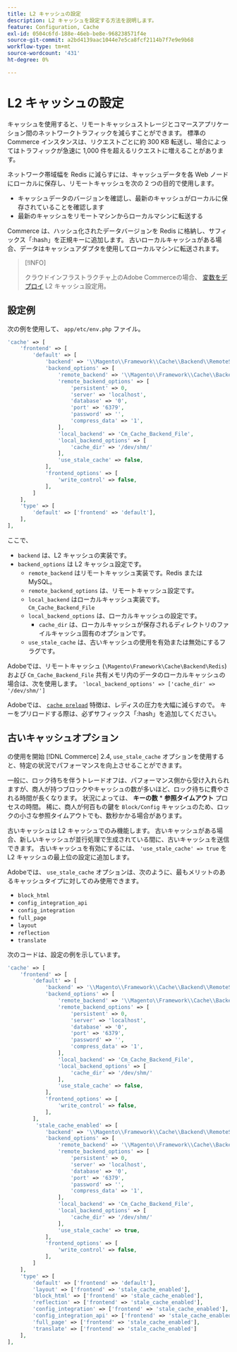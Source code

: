 ```yaml
---
title: L2 キャッシュの設定
description: L2 キャッシュを設定する方法を説明します。
feature: Configuration, Cache
exl-id: 0504c6fd-188e-46eb-be8e-968238571f4e
source-git-commit: a2bd4139aac1044e7e5ca8fcf2114b7f7e9e9b68
workflow-type: tm+mt
source-wordcount: '431'
ht-degree: 0%

---
```


# L2 キャッシュの設定

キャッシュを使用すると、リモートキャッシュストレージとコマースアプリケーション間のネットワークトラフィックを減らすことができます。 標準の Commerce インスタンスは、リクエストごとに約 300 KB 転送し、場合によってはトラフィックが急速に 1,000 件を超えるリクエストに増えることがあります。

ネットワーク帯域幅を Redis に減らすには、キャッシュデータを各 Web ノードにローカルに保存し、リモートキャッシュを次の 2 つの目的で使用します。

- キャッシュデータのバージョンを確認し、最新のキャッシュがローカルに保存されていることを確認します
- 最新のキャッシュをリモートマシンからローカルマシンに転送する

Commerce は、ハッシュ化されたデータバージョンを Redis に格納し、サフィックス「:hash」を正規キーに追加します。 古いローカルキャッシュがある場合、データはキャッシュアダプタを使用してローカルマシンに転送されます。

>[!INFO]
>
>クラウドインフラストラクチャ上のAdobe Commerceの場合、 [変数をデプロイ](https://experienceleague.adobe.com/docs/commerce-cloud-service/user-guide/configure/env/stage/variables-deploy.html#redis_backend) L2 キャッシュ設定用。

## 設定例

次の例を使用して、 `app/etc/env.php` ファイル。

```php
'cache' => [
    'frontend' => [
        'default' => [
            'backend' => '\\Magento\\Framework\\Cache\\Backend\\RemoteSynchronizedCache',
            'backend_options' => [
                'remote_backend' => '\\Magento\\Framework\\Cache\\Backend\\Redis',
                'remote_backend_options' => [
                    'persistent' => 0,
                    'server' => 'localhost',
                    'database' => '0',
                    'port' => '6379',
                    'password' => '',
                    'compress_data' => '1',
                ],
                'local_backend' => 'Cm_Cache_Backend_File',
                'local_backend_options' => [
                    'cache_dir' => '/dev/shm/'
                ],
                'use_stale_cache' => false,
            ],
            'frontend_options' => [
                'write_control' => false,
            ],
        ]
    ],
    'type' => [
        'default' => ['frontend' => 'default'],
    ],
],
```

ここで、

- `backend` は、L2 キャッシュの実装です。
- `backend_options` は L2 キャッシュ設定です。
   - `remote_backend` はリモートキャッシュ実装です。Redis または MySQL。
   - `remote_backend_options` は、リモートキャッシュ設定です。
   - `local_backend` はローカルキャッシュ実装です。 `Cm_Cache_Backend_File`
   - `local_backend_options` は、ローカルキャッシュの設定です。
      - `cache_dir` は、ローカルキャッシュが保存されるディレクトリのファイルキャッシュ固有のオプションです。
   - `use_stale_cache` は、古いキャッシュの使用を有効または無効にするフラグです。

Adobeでは、リモートキャッシュ (`\Magento\Framework\Cache\Backend\Redis`) および `Cm_Cache_Backend_File` 共有メモリ内のデータのローカルキャッシュの場合は、次を使用します。 `'local_backend_options' => ['cache_dir' => '/dev/shm/']`

Adobeでは、 [`cache preload`](redis-pg-cache.md#redis-preload-feature) 特徴は、レディスの圧力を大幅に減らすので。 キーをプリロードする際は、必ずサフィックス「:hash」を追加してください。

## 古いキャッシュオプション

の使用を開始 [!DNL Commerce] 2.4, `use_stale_cache` オプションを使用すると、特定の状況でパフォーマンスを向上させることができます。

一般に、ロック待ちを伴うトレードオフは、パフォーマンス側から受け入れられますが、商人が持つブロックやキャッシュの数が多いほど、ロック待ちに費やされる時間が長くなります。 状況によっては、 **キーの数** \* **参照タイムアウト** プロセスの時間。 稀に、商人が何百もの鍵を `Block/Config` キャッシュのため、ロックの小さな参照タイムアウトでも、数秒かかる場合があります。

古いキャッシュは L2 キャッシュでのみ機能します。 古いキャッシュがある場合、新しいキャッシュが並行処理で生成されている間に、古いキャッシュを送信できます。 古いキャッシュを有効にするには、 `'use_stale_cache' => true` を L2 キャッシュの最上位の設定に追加します。

Adobeでは、 `use_stale_cache` オプションは、次のように、最もメリットのあるキャッシュタイプに対してのみ使用できます。

- `block_html`
- `config_integration_api`
- `config_integration`
- `full_page`
- `layout`
- `reflection`
- `translate`

次のコードは、設定の例を示しています。

```php
'cache' => [
    'frontend' => [
        'default' => [
            'backend' => '\\Magento\\Framework\\Cache\\Backend\\RemoteSynchronizedCache',
            'backend_options' => [
                'remote_backend' => '\\Magento\\Framework\\Cache\\Backend\\Redis',
                'remote_backend_options' => [
                    'persistent' => 0,
                    'server' => 'localhost',
                    'database' => '0',
                    'port' => '6379',
                    'password' => '',
                    'compress_data' => '1',
                ],
                'local_backend' => 'Cm_Cache_Backend_File',
                'local_backend_options' => [
                    'cache_dir' => '/dev/shm/'
                ],
                'use_stale_cache' => false,
            ],
            'frontend_options' => [
                'write_control' => false,
            ],
        ],
         'stale_cache_enabled' => [
            'backend' => '\\Magento\\Framework\\Cache\\Backend\\RemoteSynchronizedCache',
            'backend_options' => [
                'remote_backend' => '\\Magento\\Framework\\Cache\\Backend\\Redis',
                'remote_backend_options' => [
                    'persistent' => 0,
                    'server' => 'localhost',
                    'database' => '0',
                    'port' => '6379',
                    'password' => '',
                    'compress_data' => '1',
                ],
                'local_backend' => 'Cm_Cache_Backend_File',
                'local_backend_options' => [
                    'cache_dir' => '/dev/shm/'
                ],
                'use_stale_cache' => true,
            ],
            'frontend_options' => [
                'write_control' => false,
            ],
        ]
    ],
    'type' => [
        'default' => ['frontend' => 'default'],
        'layout' => ['frontend' => 'stale_cache_enabled'],
        'block_html' => ['frontend' => 'stale_cache_enabled'],
        'reflection' => ['frontend' => 'stale_cache_enabled'],
        'config_integration' => ['frontend' => 'stale_cache_enabled'],
        'config_integration_api' => ['frontend' => 'stale_cache_enabled'],
        'full_page' => ['frontend' => 'stale_cache_enabled'],
        'translate' => ['frontend' => 'stale_cache_enabled']
    ],
],
```
